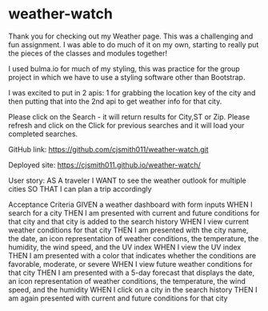 # weather-watch

Thank you for checking out my Weather page.
This was a challenging and fun assignment.  I was able to do much of it on my own, starting to really put the pieces of the classes and modules together!

I used bulma.io for much of my styling, this was practice for the group project in which we have to use a styling software other than Bootstrap.

I was excited to put in 2 apis: 1 for grabbing the location key of the city and then putting that into the 2nd api to get weather info for that city.

Please click on the Search - it will return results for City,ST or Zip.
Please refresh and click on the Click for previous searches and it will load your completed searches.  

GitHub link: https://github.com/cjsmith011/weather-watch.git

Deployed site: https://cjsmith011.github.io/weather-watch/

[screenshot]:https://github.com/cjsmith011/weather-watch/blob/main/assets/images/WeatherWatch.PNG



User story: AS A traveler
I WANT to see the weather outlook for multiple cities
SO THAT I can plan a trip accordingly

Acceptance Criteria
GIVEN a weather dashboard with form inputs
WHEN I search for a city
THEN I am presented with current and future conditions for that city and that city is added to the search history
WHEN I view current weather conditions for that city
THEN I am presented with the city name, the date, an icon representation of weather conditions, the temperature, the humidity, the wind speed, and the UV index
WHEN I view the UV index
THEN I am presented with a color that indicates whether the conditions are favorable, moderate, or severe
WHEN I view future weather conditions for that city
THEN I am presented with a 5-day forecast that displays the date, an icon representation of weather conditions, the temperature, the wind speed, and the humidity
WHEN I click on a city in the search history
THEN I am again presented with current and future conditions for that city

